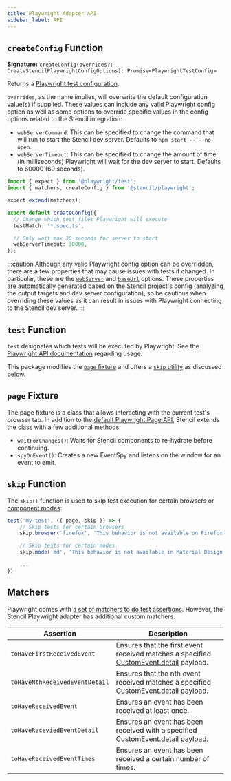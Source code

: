 ```yaml
---
title: Playwright Adapter API
sidebar_label: API
---
```


## `createConfig` Function

**Signature:** `createConfig(overrides?: CreateStencilPlaywrightConfigOptions): Promise<PlaywrightTestConfig>`

Returns a [Playwright test configuration](https://playwright.dev/docs/test-configuration#introduction).

`overrides`, as the name implies, will overwrite the default configuration value(s) if supplied. These values can include any valid Playwright config option as well
as some options to override specific values in the config options related to the Stencil integration:

- `webServerCommand`: This can be specified to change the command that will run to start the Stencil dev server. Defaults to `npm start -- --no-open`.
- `webServerTimeout`: This can be specified to change the amount of time (in milliseconds) Playwright will wait for the dev server to start. Defaults to 60000 (60 seconds).

```ts title="playwright.config.ts"
import { expect } from '@playwright/test';
import { matchers, createConfig } from '@stencil/playwright';

expect.extend(matchers);

export default createConfig({
  // Change which test files Playwright will execute
  testMatch: '*.spec.ts',

  // Only wait max 30 seconds for server to start
  webServerTimeout: 30000,
});
```

:::caution
Although any valid Playwright config option can be overridden, there are a few properties that may cause issues with tests if changed. In particular,
these are the [`webServer`](https://playwright.dev/docs/api/class-testconfig#test-config-web-server) and [`baseUrl`](https://playwright.dev/docs/test-webserver#adding-a-baseurl)
options. These properties are automatically generated based on the Stencil project's config (analyzing the output targets and dev server configuration),
so be cautious when overriding these values as it can result in issues with Playwright connecting to the Stencil dev server.
:::

## `test` Function

`test` designates which tests will be executed by Playwright. See the [Playwright API documentation](https://playwright.dev/docs/api/class-test#test-call) regarding usage.

This package modifies the [`page` fixture](#page-fixture) and offers a [`skip` utility](#skip-function) as discussed below.

## `page` Fixture

The page fixture is a class that allows interacting with the current test's browser tab. In addition to the [default Playwright Page API](https://playwright.dev/docs/api/class-page),
Stencil extends the class with a few additional methods:

- `waitForChanges()`: Waits for Stencil components to re-hydrate before continuing.
- `spyOnEvent()`: Creates a new EventSpy and listens on the window for an event to emit.

## `skip` Function

The `skip()` function is used to skip test execution for certain browsers or [component modes](https://stenciljs.com/docs/styling#style-modes):

```ts
test('my-test', ({ page, skip }) => {
    // Skip tests for certain browsers
    skip.browser('firefox', 'This behavior is not available on Firefox');

    // Skip tests for certain modes
    skip.mode('md', 'This behavior is not available in Material Design');

    ...
})
```

## Matchers

Playwright comes with [a set of matchers to do test assertions](https://playwright.dev/docs/test-assertions). However, the Stencil Playwright adapter
has additional custom matchers.

| Assertion                      | Description                                                                                                                                                  |
| ------------------------------ | ------------------------------------------------------------------------------------------------------------------------------------------------------------ |
| `toHaveFirstReceivedEvent`     | Ensures that the first event received matches a specified [CustomEvent.detail](https://developer.mozilla.org/en-US/docs/Web/API/CustomEvent/detail) payload. |
| `toHaveNthReceivedEventDetail` | Ensures that the nth event received matches a specified [CustomEvent.detail](https://developer.mozilla.org/en-US/docs/Web/API/CustomEvent/detail) payload.   |
| `toHaveReceivedEvent`          | Ensures an event has been received at least once.                                                                                                            |
| `toHaveReceviedEventDetail`    | Ensures an event has been received with a specified [CustomEvent.detail](https://developer.mozilla.org/en-US/docs/Web/API/CustomEvent/detail) payload.       |
| `toHaveReceivedEventTimes`     | Ensures an event has been received a certain number of times.                                                                                                |

